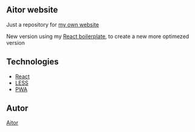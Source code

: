 ## Aitor website

Just a repository for [my own website](http://torian12321.github.io/)

New version using my [React boilerplate](https://github.com/torian12321/React-test), to create a new more optimezed version


## Technologies

- [React](https://facebook.github.io/react/)
- [LESS](http://lesscss.org/)
- [PWA](https://codelabs.developers.google.com/codelabs/your-first-pwapp/#0)


## Autor

[Aitor](https://github.com/torian12321/my_web/dist/)
